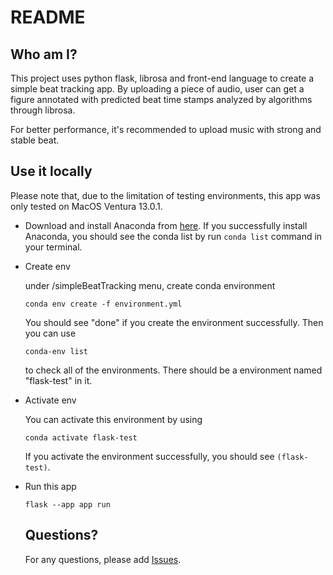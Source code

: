 # README

## Who am I?
This project uses python flask, librosa and front-end language to create a simple beat tracking app. 
By uploading a piece of audio, user can get a figure annotated with predicted beat time stamps analyzed by algorithms through librosa. 

For better performance, it's recommended to upload music with strong and stable beat.

## Use it locally
Please note that, due to the limitation of testing environments, this app was only tested on MacOS Ventura 13.0.1. 

- Download and install Anaconda from [here](https://www.anaconda.com/products/distribution). If you successfully install Anaconda, you should see the conda list by run `conda list` command in your terminal.

- Create env

  under /simpleBeatTracking menu, create conda environment

  ```
  conda env create -f environment.yml
  ```

  You should see "done" if you create the environment successfully. Then you can use

  ```
  conda-env list
  ```

  to check all of the environments. There should be a environment named "flask-test" in it.

- Activate env

  You can activate this environment by using

  ```
  conda activate flask-test
  ```

  If you activate the environment successfully, you should see `(flask-test)`.

- Run this app

  ```
  flask --app app run
  ```
  
  ## Questions?
  For any questions, please add [Issues](https://github.com/shanyi15/simpleBeatTracking/issues). 
